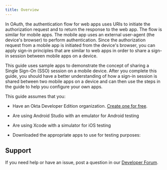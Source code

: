 ```yaml
---
title: Overview
---
```

In OAuth, the authentication flow for web apps uses URIs to initiate the authorization request and to return the response to the web app. The flow is similar for mobile apps. The mobile app uses an external user-agent (the device's browser) to perform authentication. Since the authorization request from a mobile app is initiated from the device's browser, you can apply sign-in principles that are similar to web apps in order to share a sign-in session between mobile apps on a device.

This guide uses sample apps to demonstrate the concept of sharing a Single Sign-On (SSO) session on a mobile device. After you complete this guide, you should have a better understanding of how a sign-in session is shared between two mobile apps on a device and can then use the steps in the guide to help you configure your own apps.

This guide assumes that you:

* Have an Okta Developer Edition organization. [Create one for free](https://developer.okta.com/signup).
* Are using Android Studio with an emulator for Android testing
* Are using Xcode with a simulator for iOS testing
* Downloaded the appropriate apps to use for testing purposes:

    <StackSelector snippet="sampleapp" />

## Support

If you need help or have an issue, post a question in our [Developer Forum](https://devforum.okta.com).

<NextSectionLink/>
